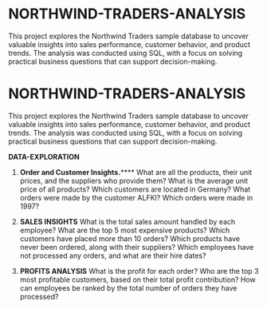 # NORTHWIND-TRADERS-ANALYSIS
This project explores the Northwind Traders sample database to uncover valuable insights into sales performance, customer behavior, and product trends. The analysis was conducted using SQL, with a focus on solving practical business questions that can support decision-making.
# NORTHWIND-TRADERS-ANALYSIS
This project explores the Northwind Traders sample database to uncover valuable insights into sales performance, customer behavior, and product trends. The analysis was conducted using SQL, with a focus on solving practical business questions that can support decision-making.

**DATA-EXPLORATION**
1. **Order and Customer Insights.******
What are all the products, their unit prices, and the suppliers who provide them?
What is the average unit price of all products?
Which customers are located in Germany?
What orders were made by the customer ALFKI?
Which orders were made in 1997?

2. **SALES INSIGHTS**
What is the total sales amount handled by each employee?
What are the top 5 most expensive products?
Which customers have placed more than 10 orders?
Which products have never been ordered, along with their suppliers?
Which employees have not processed any orders, and what are their hire dates?

3. **PROFITS ANALYSIS**
What is the profit for each order?
Who are the top 3 most profitable customers, based on their total profit contribution?
How can employees be ranked by the total number of orders they have processed?



